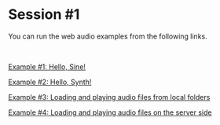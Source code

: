 Session \#1
===========

You can run the web audio examples from the following links.

 

[Example \#1: Hello,
Sine!](https://rawgit.com/juhannam/ctp431/master/session1/01.HelloSine.html)

[Example \#2: Hello,
Synth!](https://rawgit.com/juhannam/ctp431/master/session1/02.HelloSynth.html)

[Example \#3: Loading and playing audio files from local
folders](https://rawgit.com/juhannam/ctp431/master/session1/03.LoadPlayLocalAudioFile.html)

[Example \#4: Loading and playing audio files on the server side](https://rawgit.com/juhannam/ctp431/master/session1/04.LoadPlayRemoteAudioFile.html)
